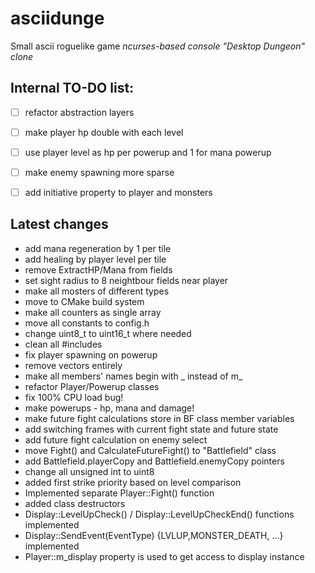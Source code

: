 # asciidunge
Small ascii roguelike game
*ncurses-based console "Desktop Dungeon" clone*

## Internal TO-DO list:
- [ ] refactor abstraction layers
- [ ] make player hp double with each level
- [ ] use player level as hp per powerup and 1 for mana powerup
- [ ] make enemy spawning more sparse
- [ ] add initiative property to player and monsters


## Latest changes
+ add mana regeneration by 1 per tile
+ add healing by player level per tile
+ remove ExtractHP/Mana from fields
+ set sight radius to 8 neightbour fields near player
+ make all mosters of different types
+ move to CMake build system
+ make all counters as single array
+ move all constants to config.h
+ change uint8_t to uint16_t where needed
+ clean all #includes
+ fix player spawning on powerup
+ remove vectors entirely
+ make all members' names begin with _ instead of m_
+ refactor Player/Powerup classes
+ fix 100% CPU load bug!
+ make powerups - hp, mana and damage!
+ make future fight calculations store in BF class member variables
+ add switching frames with current fight state and future state
+ add future fight calculation on enemy select
+ move Fight() and CalculateFutureFight() to "Battlefield" class
+ add Battlefield.playerCopy and Battlefield.enemyCopy pointers 
+ change all unsigned int to uint8
+ added first strike priority based on level comparison
+ Implemented separate Player::Fight() function
+ added class destructors
+ Display::LevelUpCheck() / Display::LevelUpCheckEnd() functions implemented
+ Display::SendEvent(EventType) {LVLUP,MONSTER_DEATH, ...} implemented
+ Player::m_display property is used to get access to display instance

